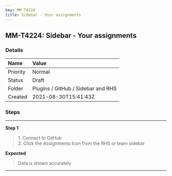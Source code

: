```yaml
---
key: MM-T4224
title: Sidebar - Your assignments
---
```


## MM-T4224: Sidebar - Your assignments

### Details

| Name     | Value                              |
| :------- | :--------------------------------- |
| Priority | Normal                             |
| Status   | Draft                              |
| Folder   | Plugins / GitHub / Sidebar and RHS |
| Created  | 2021-08-30T15:41:43Z               |

### Steps

<hr/>

**Step 1**

> <article>1. Connect to GitHub <br />2. Click the Assignments Icon from the RHS or team sidebar</article>

**Expected**

> <article>Data is shown accurately</article>

<hr/>
